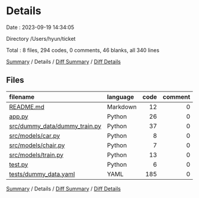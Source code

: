 # Details

Date : 2023-09-19 14:34:05

Directory /Users/hyun/ticket

Total : 8 files,  294 codes, 0 comments, 46 blanks, all 340 lines

[Summary](results.md) / Details / [Diff Summary](diff.md) / [Diff Details](diff-details.md)

## Files
| filename | language | code | comment | blank | total |
| :--- | :--- | ---: | ---: | ---: | ---: |
| [README.md](/README.md) | Markdown | 12 | 0 | 6 | 18 |
| [app.py](/app.py) | Python | 26 | 0 | 10 | 36 |
| [src/dummy_data/dummy_train.py](/src/dummy_data/dummy_train.py) | Python | 37 | 0 | 8 | 45 |
| [src/models/car.py](/src/models/car.py) | Python | 8 | 0 | 6 | 14 |
| [src/models/chair.py](/src/models/chair.py) | Python | 7 | 0 | 4 | 11 |
| [src/models/train.py](/src/models/train.py) | Python | 13 | 0 | 7 | 20 |
| [test.py](/test.py) | Python | 6 | 0 | 4 | 10 |
| [tests/dummy_data.yaml](/tests/dummy_data.yaml) | YAML | 185 | 0 | 1 | 186 |

[Summary](results.md) / Details / [Diff Summary](diff.md) / [Diff Details](diff-details.md)